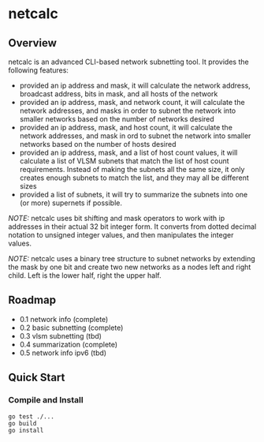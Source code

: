 # netcalc

## Overview
netcalc is an advanced CLI-based network subnetting tool. It provides the
following features:

* provided an ip address and mask, it will calculate the network address, broadcast address, bits in mask, and all hosts of the network
* provided an ip address, mask, and network count, it will calculate the network addresses, and masks in order to subnet the network into smaller networks based on the number of networks desired
* provided an ip address, mask, and host count, it will calculate the network addresses, and mask in ord to subnet the network into smaller networks based on the number of hosts desired 
* provided an ip address, mask, and a list of host count values, it will calculate a list of VLSM subnets that match the list of host count requirements. Instead of making the subnets all the same size, it only creates enough subnets to match the list, and they may all be different sizes
* provided a list of subnets, it will try to summarize the subnets into one (or more) supernets if possible.

*NOTE:* netcalc uses bit shifting and mask operators to work with ip addresses in their actual 32 bit integer form. It converts from dotted decimal notation to unsigned integer values, and then manipulates the integer values.

*NOTE:* netcalc uses a binary tree structure to subnet networks by extending the mask by one bit and create two new networks as a nodes left and right child. Left is the lower half, right the upper half.

## Roadmap

* 0.1 network info (complete)
* 0.2 basic subnetting (complete)
* 0.3 vlsm subnetting (tbd)
* 0.4 summarization (complete)
* 0.5 network info ipv6 (tbd)

## Quick Start

### Compile and Install

```
go test ./...
go build
go install
```

